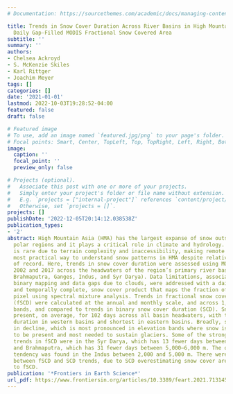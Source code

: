 ```yaml
---
# Documentation: https://sourcethemes.com/academic/docs/managing-content/

title: Trends in Snow Cover Duration Across River Basins in High Mountain Asia From
  Daily Gap-Filled MODIS Fractional Snow Covered Area
subtitle: ''
summary: ''
authors:
- Chelsea Ackroyd
- S. McKenzie Skiles
- Karl Rittger
- Joachim Meyer
tags: []
categories: []
date: '2021-01-01'
lastmod: 2022-10-03T19:28:52-04:00
featured: false
draft: false

# Featured image
# To use, add an image named `featured.jpg/png` to your page's folder.
# Focal points: Smart, Center, TopLeft, Top, TopRight, Left, Right, BottomLeft, Bottom, BottomRight.
image:
  caption: ''
  focal_point: ''
  preview_only: false

# Projects (optional).
#   Associate this post with one or more of your projects.
#   Simply enter your project's folder or file name without extension.
#   E.g. `projects = ["internal-project"]` references `content/project/deep-learning/index.md`.
#   Otherwise, set `projects = []`.
projects: []
publishDate: '2022-12-05T20:14:12.038538Z'
publication_types:
- '2'
abstract: High Mountain Asia (HMA) has the largest expanse of snow outside of the
  polar regions and it plays a critical role in climate and hydrology. In situ monitoring
  is rare due to terrain complexity and inaccessibility, making remote sensing the
  most practical way to understand snow patterns in HMA despite relatively short periods
  of record. Here, trends in snow cover duration were assessed using MODIS between
  2002 and 2017 across the headwaters of the region’s primary river basins (Amu Darya,
  Brahmaputra, Ganges, Indus, and Syr Darya). Data limitations, associated with traditional
  binary mapping and data gaps due to clouds, were addressed with a daily, spatially
  and temporally complete, snow cover product that maps the fraction of snow in each
  pixel using spectral mixture analysis. Trends in fractional snow cover duration
  (fSCD) were calculated at the annual and monthly scale, and across 1,000 m elevation
  bands, and compared to trends in binary snow cover duration (SCD). Snow cover is
  present, on average, for 102 days across all basin headwaters, with the longest
  duration in western basins and shortest in eastern basins. Broadly, snow cover is
  in decline, which is most pronounced in elevation bands where snow is most likely
  to be present and most needed to sustain glaciers. Some of the strongest negative
  trends in fSCD were in the Syr Darya, which has 13 fewer days between 4,000–5,000 m,
  and Brahmaputra, which has 31 fewer days between 5,000–6,000 m. The only increasing
  tendency was found in the Indus between 2,000 and 5,000 m. There were differences
  between fSCD and SCD trends, due to SCD overestimating snow cover area relative
  to fSCD.
publication: '*Frontiers in Earth Science*'
url_pdf: https://www.frontiersin.org/articles/10.3389/feart.2021.713145
---
```

